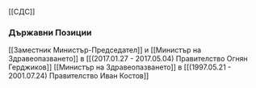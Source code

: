 [[СДС]]

### Държавни Позиции
[[Заместник Министър-Председател]] и [[Министър на Здравеопазването]] в [[(2017.01.27 - 2017.05.04) Правителство Огнян Герджиков]]
[[Министър на Здравеопазването]] в [[(1997.05.21 - 2001.07.24) Правителство Иван Костов]]